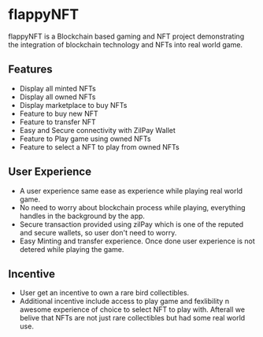 # flappyNFT
flappyNFT is a Blockchain based gaming and NFT project demonstrating the integration of blockchain technology and NFTs into real world game.

## Features
- Display all minted NFTs
- Display all owned NFTs
- Display marketplace to buy NFTs
- Feature to buy new NFT
- Feature to transfer NFT
- Easy and Secure connectivity with ZilPay Wallet
- Feature to Play game using owned NFTs
- Feature to select a NFT to play from owned NFTs

## User Experience
- A user experience same ease as experience while playing real world game.
- No need to worry about blockchain process while playing, everything handles in the background by the app.
- Secure transaction provided using zilPay which is one of the reputed and secure wallets, so user don't need to worry.
- Easy Minting and transfer experience. Once done user experience is not detered while playing the game.

## Incentive
- User get an incentive to own a rare bird collectibles.
- Additional incentive include access to play game and fexlibility n awesome experience of choice to select NFT to play with. Afterall we belive that NFTs are not just rare collectibles but had some real world use.